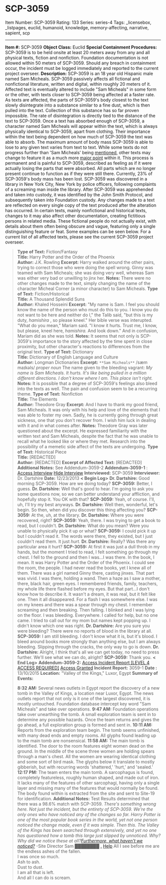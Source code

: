 # SCP-3059
Item Number: SCP-3059
Rating: 133
Series: series-4
Tags: _licensebox, _listpages, euclid, humanoid, knowledge, memory-affecting, narrative, sapient, scp

---

**Item #:** SCP-3059
**Object Class:** Euclid
**Special Containment Procedures:** SCP-3059 is to be held onsite at least 20 meters away from any and all physical texts, fiction and nonfiction. Foundation documentation is not allowed within 50 meters of SCP-3059.
Should any breach in containment occur, the incident must be logged immediately and reported to the current project overseer.
**Description:** SCP-3059 is an 18 year old Hispanic male named Sam Micheals. SCP-3059 passively affects all fictional and nonfictional literature, written and digital, within roughly 20 meters of it. Affected text is eventually altered to include "Sam Micheals" in some form or the other, with texts closer to SCP-3059 being affected at a faster rate. As texts are affected, the parts of SCP-3059's body closest to the text slowly disintegrate into a substance similar to a fine dust, which is then pulled into the text. Collection of this substance has so far proven impossible.
The rate of disintegration is directly tied to the distance of the text to SCP-3059. Once a text has absorbed enough of SCP-3059, a character named Sam Micheals will appear within the text, which is always physically identical to SCP-3059, apart from clothing. Their importance within the text being dependent on how much of SCP-3059 the text was able to absorb. The maximum amount of body mass SCP-3059 is able to lose to any given text varies from text to text. While some texts do not progress further than 'Sam Micheals' being [mentioned](/scp-423), other texts may change to feature it as a much more [major point](/scp-2916) within it.
This process is permanent and is painful to SCP-3059, described as feeling as if it were actually losing the parts that were absorbed. All parts which are no longer present continue to function as if they were still there. Currently, 23% of SCP-3059's body mass has been lost.
SCP-3059 was discovered in a library in New York City, New York by police officers, following complaints of a screaming man inside the library. After SCP-3059 was apprehended and taken into custody, it was identified by the John Smith Protocol, and subsequently taken into Foundation custody.
Any changes made to a text are reflected on every single copy of the text produced after the alteration has occurred. In certain texts, mainly nonfictional and historical texts, changes to it may also affect other documentation, creating fictitious persons in related media. These fictional people do not actually exist, with details about them often being obscure and vague, featuring only a single distinguishing feature or feat. Some examples can be seen below. For a current list of all affected texts, please see the current SCP-3059 project overseer.
> **Type of Text:** Fiction/Fantasy  
>  **Title:** Harry Potter and the Order of the Phoenix  
>  **Author:** J.K. Rowling
> **Excerpt:** Harry walked around the other pairs, trying to correct those who were doing the spell wrong. Ginny was teamed with Sam Micheals; she was doing very well, whereas Sam was either very bad or unwilling to jinx her.
> **Notes:** There were no other changes made to the text, simply changing the name of the character Micheal Corner (a minor character) to Sam Micheals.
> **Type of Text:** Fiction/Historical  
>  **Title:** A Thousand Splendid Suns  
>  **Author:** Khaled Hosseini
> **Excerpt:** "My name is Sam. I feel you should know the name of the person who must do this to you. I know you do not want to be here and neither do I," the Talib said, "but this is my duty, _hamishira_ , so please kneel." Her bible verse was interupted. "What do you mean," Mariam said. "I know it hurts. Trust me, I know, but please, kneel here, _hamishira._ And look down." And in confusion, Mariam did as she was told.
> **Notes:** It seems that not only is SCP-3059's importance to the story affected by the time spent in close proximity, but other character's reactions to differences from the original text.
> **Type of Text:** Dictionary  
>  **Title:** Dictionary of English Language and Culture  
>  **Author:** Longman Dictionaries
> **Excerpt:** `**Sam Micheals**` /sæm maɪkəls/ _proper noun_ The name given to the bleeding vagrant: _My name is Sam Micheals. It hurts. It's like being pulled in a million different directions. I don't know where I am. This place isn't right._
> **Notes:** It is possible that a degree of SCP-3059's feelings also bleed into the texts as well. The pain and confusion seem to be a recurring theme.
> **Type of Text:** Nonfiction  
>  **Title:** The Elements  
>  **Author:** Theodore Gray
> **Excerpt:** And I have to thank my good friend, Sam Micheals. It was only with his help and love of the elements that I was able to foster my own. Sadly, he is currently going through great sickness, one that you don't recover from. I wish him luck in dealing with it and in what comes after.
> **Notes:** Theodore Gray was later questioned about the excerpt. He expressed familiarity with the written text and Sam Micheals, despite the fact that he was unable to recall what he looked like or where they met. Research into the possibility of a memetic side affect of the texts are undergoing.
> **Type of Text:** Historical Piece  
>  **Title:** [REDACTED]  
>  **Author:** [REDACTED]
> **Excerpt of Affected Text:** [REDACTED]
> **Additional Notes:** See Addendum-3059-2
**Addendum-3059-1** :
[Access Interview](javascript:;)
[Hide Interview](javascript:;)
> **Interviewed:** SCP-3059
> **Interviewer:** Dr. Dartshire
> **Date:** 12/23/2013
> **< Begin Log>**
> **Dr. Dartshire:** Good morning SCP-3059. How are we doing today?
> **SCP-3059:** Better, I guess.
> **Dr. Dartshire:** Well that's good to hear. I'm going to ask you some questions now, so we can better understand your affliction, and hopefully stop it. You OK with that?
> **SCP-3059:** Yeah, of course. I'll, uh, I'll try my best anyways.
> **Dr. Dartshire:** Well then, wonderful, let's begin. So then, when did you discover this thing affecting you?
> **SCP-3059:** At the, uh, at the library.
> **Dr. Dartshire:** Where you were recovered, right?
> **SCP-3059:** Yeah, there. I was trying to get a book to read, but I couldn't.
> **Dr. Dartshire:** What do you mean? Were you unable to physically pick it up or what?
> **SCP-3059:** I could pick it up but I couldn't read it. The words were there, they existed, but I just couldn't read them. It just _hurt._
> **Dr. Dartshire:** Really? Was there any particular area it hurt?
> **SCP-3059:** At first it was just a dull throb in my hands, but the moment I tried to read, I felt something go through my chest. I fell to the ground and then I was…I was there. In the book, I mean. It was Harry Potter and the Order of the Phoenix. I could see the room, the people. I had never read the books, yet I knew all of them. There was a girl named Ginny there, casting jinxes. That part was vivid. I was there, holding a wand. Then a haze as I saw a mother, there, black hair, green eyes. I remembered friends, family, teachers, my whole life there flashed before my eyes. But that part…I don't know how to describe it. It wasn't a dream, it was real, but it felt like one. Then it all disappeared. For a flash I was somewhere else. I was on my knees and there was a spear through my chest. I remember screaming and then breaking. Then falling. I blinked and I was lying on the floor. I was bleeding. Everywhere. I called for help, but no one came. I tried to call out for my mom but names kept popping up. I didn't know which one was right.
> **Dr. Dartshire:** Are you sure you were bleeding? There were no reports of blood in the library at all.
> **SCP-3059:** I am still bleeding. I don't know what it is, but it's blood. I bleed around books more strongly than anything else, but I am always bleeding. Slipping through the cracks, the only way to go is down.
> **Dr. Dartshire:** Alright, I think that's all we can get today, no need to press further. We'll see what we can do, alright?
> **SCP-3059:** Thank you.
> **< End Log>**
**Addendum-3059-2:**
[Access Incident Report [LEVEL 4 ACCESS REQUIRED]](javascript:;)
[Access Granted](javascript:;)
> **Incident Report:** 3059-1
> **Date :** 13/10/2015
> **Location:** "Valley of the Kings," Luxor, Egypt
> **Summary of Events:**  
>    
>  **8:32 AM:** Several news outlets in Egypt report the discovery of a new tomb in the Valley of Kings, a location near Luxor, Egypt. The news outlets report that not only is it one of the largest discovered, it is mostly untouched. Foundation database intercept key word "Sam Micheals" and take over operations.
> **9:47 AM:** Foundation operations take over unearthing the tomb. A small exploration team is sent in to determine any possible hazards. Once the team returns and gives the go ahead, a full exploration group is formed and sent in.
> **10:11 AM:** Reports from the exploration team begin. The tomb seems unfinished, with many dead ends and empty rooms. All glyphs found leading up to the main tomb are nonsensical.
> **11:58 AM:** The main tomb is identified. The door to the room features eight women dead on the ground. In the middle of the scene three women are holding spears through a man's chest. All the women are wearing identical clothing and some sort of bird mask. The glyphs below it translate to mostly gibberish, but with recurring words 'shattered,' 'hurt,' and 'sealed.'
> **12:17 PM:** The team enters the main tomb. A sarcophagus is found, completely featureless, roughly human shaped, and made out of iron. It lacks many of the features of other sarcophagi, having only a single layer and missing many of the features that would normally be found. The body found within is extracted from the site and sent to Site-19 for identification.
> **Additional Notes:** Test Results determined that there was a 98.6% match with SCP-3059.
> _There's something wrong here. Not just the incident, but the entirety of SCP-3059. We're the only ones who have noticed any of the changes so far. Harry Potter is one of the most popular book series in the world, yet not one person noticed the change made, even if it was simple. Then this. The Valley of the Kings has been searched through extensively, and yet no one has questioned how a tomb this large just slipped by unnoticed. Why? Why did we notice these at all?[Furthermore, what haven't we noticed?](/a-completed-chronicle)_ -Site Director Sam ████████
[.](javascript:;)
[Help](javascript:;)
All I see before me are the endless ashes of the fallen.  
I was once so much.  
Ash to ash.  
Dust to dust.  
I am all that is left.  
And all I can do is scream.